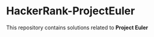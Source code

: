 <h1>HackerRank-ProjectEuler</h1>
<p>This repository contains solutions related to <b>Project Euler<b></p>
